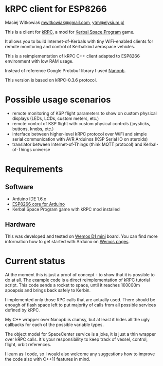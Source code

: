 kRPC client for ESP8266
=======================
Maciej Witkowiak <mwitkowiak@gmail.com>, <ytm@elysium.pl>

This is a client for [kRPC](https://krpc.github.io/krpc/index.html), a mod for [Kerbal Space Program](https://kerbalspaceprogram.com) game.

It allows you to build Internet-of-Kerbals with tiny WiFi-enabled clients for remote monitoring and control of Kerbalkind aerospace vehicles.

This is a reimplementation of kRPC C++ client adapted to ESP8266 environment with low RAM usage.

Instead of reference Google Protobuf library I used [Nanopb](https://github.com/nanopb/nanopb).

This version is based on kRPC-0.3.6 protocol.

# Possible usage scenarios

- remote monitoring of KSP flight parameters to show on custom physical displays (LEDs, LCDs, custom meters, etc.)
- remote control of KSP flight with custom physical controls (joysticks, buttons, knobs, etc.)
- interface between higher-level kRPC protocol over WiFi and simple serial communication with AVR Arduinos (KSP Serial IO on steroids)
- translator between Internet-of-Things (think MQTT protocol) and Kerbal-of-Things universe

# Requirements

## Software
- Arduino IDE 1.6.x
- [ESP8266 core for Arduino](https://github.com/esp8266/Arduino)
- Kerbal Space Program game with kRPC mod installed

## Hardware

This was developed and tested on [Wemos D1 mini](https://www.wemos.cc/product/d1-mini.html) board.
You can find more information how to get started with Arduino on [Wemos pages](https://www.wemos.cc/tutorial/get-started-arduino.html).

# Current status

At the moment this is just a proof of concept - to show that it is possible to do at all. The example code is a direct reimplementation of kRPC tutorial script. 
This code sends a rocket to space, until it reaches 100000m apoapsis and brings back safely to Kerbin.

I implemented only those RPC calls that are actually used. There should be enough of flash space left to put majority of calls from all possible services defined by kRPC.

My C++ wrapper over Nanopb is clumsy, but at least it hides all the ugly callbacks for each of the possible variable types.

The object model for SpaceCenter service is a joke, it is just a thin wrapper over kRPC calls. It's your responsibility to keep track of vessel, control, flight, orbit references.

I learn as I code, so I would also welcome any suggestions how to improve the code also with C++11 features in mind.
